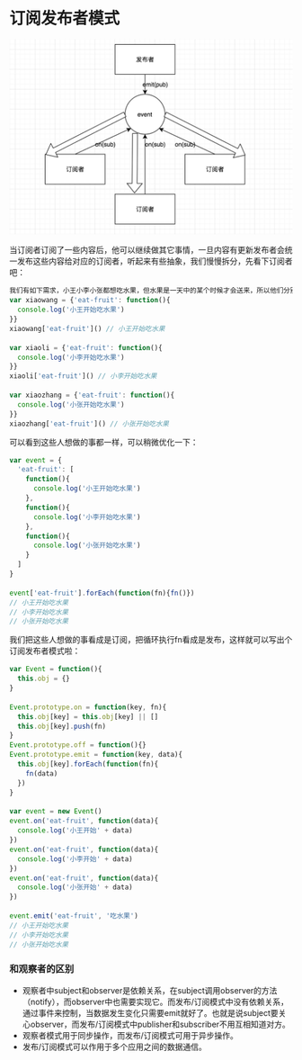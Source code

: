 # 订阅发布者模式

![](./pub-sub.png)

当订阅者订阅了一些内容后，他可以继续做其它事情，一旦内容有更新发布者会统一发布这些内容给对应的订阅者，听起来有些抽象，我们慢慢拆分，先看下订阅者吧：

```javascript
我们有如下需求，小王小李小张都想吃水果，但水果是一天中的某个时候才会送来，所以他们分别订阅了这个事情
var xiaowang = {'eat-fruit': function(){
  console.log('小王开始吃水果')
}}
xiaowang['eat-fruit']() // 小王开始吃水果

var xiaoli = {'eat-fruit': function(){
  console.log('小李开始吃水果')
}}
xiaoli['eat-fruit']() // 小李开始吃水果

var xiaozhang = {'eat-fruit': function(){
  console.log('小张开始吃水果')
}}
xiaozhang['eat-fruit']() // 小张开始吃水果
```

可以看到这些人想做的事都一样，可以稍微优化一下：

```javascript
var event = {
  'eat-fruit': [
    function(){
      console.log('小王开始吃水果')
    },
    function(){
      console.log('小李开始吃水果')
    },
    function(){
      console.log('小张开始吃水果')
    }
  ]
}

event['eat-fruit'].forEach(function(fn){fn()})
// 小王开始吃水果
// 小李开始吃水果
// 小张开始吃水果
```

我们把这些人想做的事看成是订阅，把循环执行fn看成是发布，这样就可以写出个订阅发布者模式啦：

```javascript
var Event = function(){
  this.obj = {}
}

Event.prototype.on = function(key, fn){
  this.obj[key] = this.obj[key] || []
  this.obj[key].push(fn)
}
Event.prototype.off = function(){}
Event.prototype.emit = function(key, data){
  this.obj[key].forEach(function(fn){
    fn(data)
  })
}

var event = new Event()
event.on('eat-fruit', function(data){
  console.log('小王开始' + data)
})
event.on('eat-fruit', function(data){
  console.log('小李开始' + data)
})
event.on('eat-fruit', function(data){
  console.log('小张开始' + data)
})

event.emit('eat-fruit', '吃水果')
// 小王开始吃水果
// 小李开始吃水果
// 小张开始吃水果
```

### 和观察者的区别

* 观察者中subject和observer是依赖关系，在subject调用observer的方法（notify），而observer中也需要实现它。而发布/订阅模式中没有依赖关系，通过事件来控制，当数据发生变化只需要emit就好了。也就是说subject要关心observer，而发布/订阅模式中publisher和subscriber不用互相知道对方。
* 观察者模式用于同步操作，而发布/订阅模式可用于异步操作。
* 发布/订阅模式可以作用于多个应用之间的数据通信。



